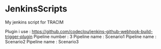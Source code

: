 # JenkinsScripts
My jenkins script for TRACIM

Plugin i use : https://github.com/codeclou/jenkins-github-webhook-build-trigger-plugin
Pipeline number : 3
Pipeline name : Scenario1
Pipeline name : Scenario2
Pipeline name : Scenario3
